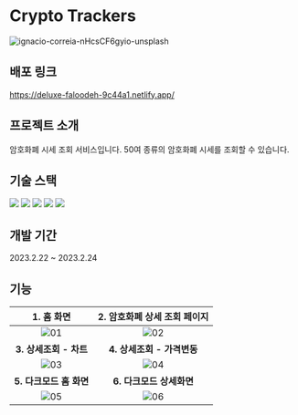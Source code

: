 # Crypto Trackers

![ignacio-correia-nHcsCF6gyio-unsplash](https://github.com/hheeseung/crypto-trackers/assets/87454393/817bb2fd-e017-4d83-9c0b-8c483eaf36de)

## 배포 링크

https://deluxe-faloodeh-9c44a1.netlify.app/

## 프로젝트 소개

암호화폐 시세 조회 서비스입니다. 50여 종류의 암호화폐 시세를 조회할 수 있습니다.

## 기술 스택

<img src="https://img.shields.io/badge/React-61DAFB?style=flat-square&logo=React&logoColor=white"> <img src="https://img.shields.io/badge/TypeScript-3178C6?style=flat-square&logo=TypeScript&logoColor=white"> <img src="https://img.shields.io/badge/React Query-FF4154?style=flat-square&logo=React Query&logoColor=white"> <img src="https://img.shields.io/badge/React Router-CA4245?style=flat-square&logo=React Router&logoColor=white"> <img src="https://img.shields.io/badge/Styled Components-DB7093?style=flat-square&logo=styled-components&logoColor=white">

## 개발 기간

2023.2.22 ~ 2023.2.24

## 기능

|                                                1. 홈 화면                                                |                                       2. 암호화폐 상세 조회 페이지                                       |
| :------------------------------------------------------------------------------------------------------: | :------------------------------------------------------------------------------------------------------: |
| ![01](https://github.com/hheeseung/crypto-trackers/assets/87454393/78d98c45-64a7-4b6d-8992-93fce17254e3) | ![02](https://github.com/hheeseung/crypto-trackers/assets/87454393/ceb885a5-1447-4017-8497-41664308b0bc) |
|                                          **3. 상세조회 - 차트**                                          |                                        **4. 상세조회 - 가격변동**                                        |
| ![03](https://github.com/hheeseung/crypto-trackers/assets/87454393/414a2160-0f76-4eef-8572-8e707092a6a1) | ![04](https://github.com/hheeseung/crypto-trackers/assets/87454393/5ab21a17-e989-4b9f-bad3-7b8bd2265725) |
|                                         **5. 다크모드 홈 화면**                                          |                                         **6. 다크모드 상세화면**                                         |
| ![05](https://github.com/hheeseung/crypto-trackers/assets/87454393/845782bd-e64a-4439-85a0-fc1a108845ff) | ![06](https://github.com/hheeseung/crypto-trackers/assets/87454393/df946eec-00d5-41b0-b88e-81c046d618d4) |
